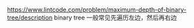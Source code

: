 https://www.lintcode.com/problem/maximum-depth-of-binary-tree/description
binary tree 一般常见先遍历左边，然后再右边
